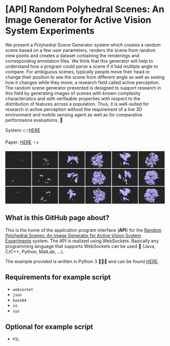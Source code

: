 # [API] Random Polyhedral Scenes: An Image Generator for Active Vision System Experiments
We present a Polyhedral Scene Generator system which creates a random scene based on a few user parameters, renders the scene from random view points and creates a dataset containing the renderings and corresponding annotation files. We think that this generator will help to understand how a program could parse a scene if it had multiple angle to compare. For ambiguous scenes, typically people move their head or change their position to see the scene from different angle as well as seeing how it changes while they move; a research field called active perception. The random scene generator presented is designed to support research in this field by generating images of scenes with known complexity characteristics and with verfieable properties with respect to the distribution of features across a population. Thus, it is well-suited for research in active perception without the requirement of a live 3D environment and mobile sensing agent as well as for comparative performance evaluations. :rocket:

System: :point_right:[HERE](http://polyhedral.eecs.yorku.ca)

Paper: [HERE](https://arxiv.org) :point_left:

![Example Scenes](/img/scenes.jpg)


## What is this GitHub page about?
This is the home of the application program interface (**API**) for the [Random Polyhedral Scenes: An Image Generator for Active Vision System Experiments](http://polyhedral.eecs.yorku.ca) system.
The API is realized using WebSockets. Basically any programming language that supports WebSockets can be used :tada: (Java, C/C++, Python, MatLab, ...).

The example provided is written in Python 3 :snake::snake::snake: and can be found [HERE](api_example.py).

## Requirements for example script
* ```websocket```
* ```json```
* ```base64```
* ```io```
* ```sys```

## Optional for example script
* ```PIL```